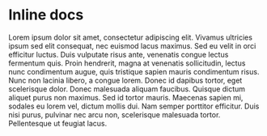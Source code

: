 # Inline docs

Lorem ipsum dolor sit amet, consectetur adipiscing elit. Vivamus ultricies ipsum sed elit consequat, nec euismod lacus maximus. Sed eu velit in orci efficitur luctus. Duis vulputate risus ante, venenatis congue lectus fermentum quis. Proin hendrerit, magna at venenatis sollicitudin, lectus nunc condimentum augue, quis tristique sapien mauris condimentum risus. Nunc non lacinia libero, a congue lorem. Donec id dapibus tortor, eget scelerisque dolor. Donec malesuada aliquam faucibus. Quisque dictum aliquet purus non maximus. Sed id tortor mauris. Maecenas sapien mi, sodales eu lorem vel, dictum mollis dui. Nam semper porttitor efficitur. Duis nisi purus, pulvinar nec arcu non, scelerisque malesuada tortor. Pellentesque ut feugiat lacus.
